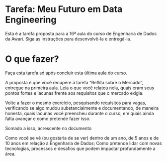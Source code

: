 # Tarefa: Meu Futuro em Data Engineering
Esta é a tarefa proposta para a 16ª aula do curso de Engenharia de Dados da Awari. Siga as instruções para desenvolvê-la e entregá-la.

# O que fazer?
Faça esta tarefa só após concluir esta última aula do curso.

A proposta é que você recupere a tarefa “Reflita sobre o Mercado”, entregue na primeira aula. Leia o que você relatou nela, quais eram seus pontos fortes e lacunas frente aos requisitos que o mercado exigia.

Volte a fazer o mesmo exercício, pesquisando requisitos para vagas, verificando se algo mudou substancialmente e documentando, de maneira honesta, quais lacunas você preencheu durante o curso, em quais ainda falta avançar e como pretende fazer isso.

Somado a isso, acrescente no documento 

Como você se vê (ou gostaria de se ver) dentro de um ano, de 5 anos e de 10 anos em relação à Engenharia de Dados;
Como pretende lidar com novas tecnologias, processos e desafios que podem impactar profundamente a área.
